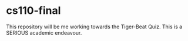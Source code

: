 # cs110-final
This repository will be me working towards the Tiger-Beat Quiz. This is a SERIOUS academic endeavour. 
